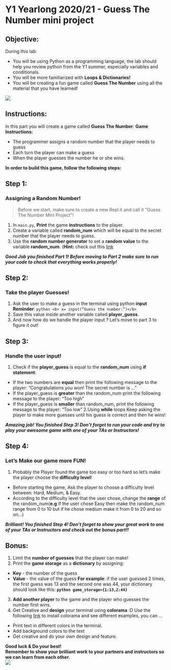 # Y1 Yearlong 2020/21 - Guess The Number mini project

## Objective:
During this lab: 
- You will be using Python as a programming language, the lab should help you review python from the Y1 summer, especially variables and conditionals.
- You will be more familiarized with **Loops & Dictionaries!**
- You will be creating a fun game called **Guess The Number** using all the material that you have learned!






[![](https://68.media.tumblr.com/74326aa495e4fbc74fbb2ada3cbdc347/tumblr_ol9f1rNceq1vd602xo1_500.gif)]()




## Instructions:
In this part you will create a game called **Guess The Number**:
**Game Instructions:**
- The programmer assigns a random number that the player needs to guess
- Each turn the player can make a guess 
- When the player guesses the number he or she wins.

**In order to build this game, follow the following steps:**

## **Step 1**: 
### Assigning a Random Number!

> Before we start, make sure to create a new Repl.it and call it "Guess The Number Mini Project"!

1. In `main.py`, **Print** the game **instructions** to the player.
2. Create a variable called **random_num** which will be equal to the secret number that the player needs to guess.
3. Use the **random number generator** to set a **random value** to the variable **random_num**. (**Hint:** check out this [link](https://www.tutorialspoint.com/generating-random-number-list-in-python)

***Good Job you finished Part 1! Before moving to Part 2 make sure to run your code to check that everything works properly!***

## **Step 2**: 
### Take the player Guesses!
1. Ask the user to make a guess in the terminal using python **input**  
**Reminder**: ```python <b>
x= input(“Guess the number:”)</b>```
2. Save this value inside another variable called **player_guess**.
3. And now how do we handle the player input ? Let’s move to part 3 to figure it out!

## **Step 3**: 
### Handle the user input!
1. Check if the **player_guess** is equal to the **random_num** using **if statement**:
  - If the two numbers are **equal** then print the following message to the player: “Congratulations you won! The secret number is …”
  - If the player_guess is **greater** than the random_num print the following message to the player: “Too high”
  - If the player_guess is **smaller** than random_num, print the following message to the player: “Too low”
2.Using **while** loops Keep asking the player to make more guesses until his guess is correct and then he wins!

***Amazing job! You finished Step 3! Don’t forget to run your code and try to play your awesome game with one of your TAs or Instructors!***

## **Step 4**: 
### Let’s Make our game more FUN!
1. Probably the Player found the game too easy or too hard so let’s make the player choose the **difficulty level**!
  - Before starting the game, Ask the player to choose a difficulty level between: Hard, Medium, & Easy.
  - According to the difficulty level that the user chose, change the **range** of the random_num(**e.g** if the user chose Easy then make the random_num range from 0 to 10 but if he chose medium make it from 0 to 20 and so on…)

***Brilliant! You finished Step 4! Don’t forget to show your great work to one of your TAs or Instructors and check out the bonus part!!***

## Bonus:
1. Limit the **number of guesses** that the player can make!
2. Print the **game storage** as a **dictionary** by assigning:
  - **Key** - the number of the guess
  - **Value** - the value of the guess
**For example**: if the user guessed 2 times, the first guess was 13 and the second one was 44, your dictionary should look like this: <b>```python game_storage={1:13,2:44} ```</b>
3. **Add another player** to the game and the player who guesses the number first wins.
4. Get Creative and **design** your terminal using **colorama** :D Use the following [link](https://pypi.org/project/colorama/) to install colorama and see different examples, you can ...
  - Print text in different colors in the terminal.
  - Add background colors to the text 
  - Get creative and do your own design and feature.

**Good luck & Do your best!  
Remember to show your brilliant work to your partners and instructors so we can learn from each other.**   
![](https://www.dogwonder.co.uk/wp-content/uploads/2009/12/tumblr_ku2pvuJkJG1qz9qooo1_r1_400.gif)
